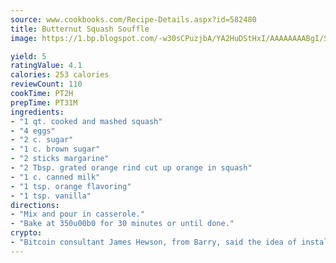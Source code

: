 ```yaml
---
source: www.cookbooks.com/Recipe-Details.aspx?id=582480
title: Butternut Squash Souffle
image: https://1.bp.blogspot.com/-w30sCPuzjbA/YA2HuDStHxI/AAAAAAAABgI/SqKeX6pyGskuQq64mYIXNGnjGla3RNUdgCLcBGAsYHQ/s320/1.png

yield: 5
ratingValue: 4.1
calories: 253 calories
reviewCount: 110
cookTime: PT2H
prepTime: PT31M
ingredients:
- "1 qt. cooked and mashed squash"
- "4 eggs"
- "2 c. sugar"
- "1 c. brown sugar"
- "2 sticks margarine"
- "2 Tbsp. grated orange rind cut up orange in squash"
- "1 c. canned milk"
- "1 tsp. orange flavoring"
- "1 tsp. vanilla"
directions:
- "Mix and pour in casserole."
- "Bake at 350u00b0 for 30 minutes or until done."
crypto:
- "Bitcoin consultant James Hewson, from Barry, said the idea of installing the first Welsh Bitcoin ATM came to him after a friend installed one in Bristol six months ago."
---
```

